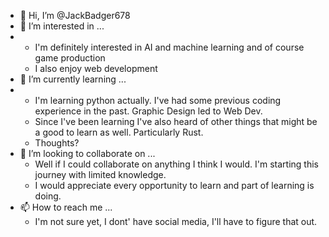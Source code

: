 - 👋 Hi, I’m @JackBadger678
- 👀 I’m interested in ...
-   - I'm definitely interested in AI and machine learning and of course game production
    - I also enjoy web development
- 🌱 I’m currently learning ...
-   - I'm learning python actually. I've had some previous coding experience in the past. Graphic Design led to Web Dev.
    - Since I've been learning I've also heard of other things that might be a good to learn as well. Particularly Rust.
    - Thoughts?
- 💞️ I’m looking to collaborate on ...
    - Well if I could collaborate on anything I think I would. I'm starting this journey with limited knowledge.
    - I would appreciate every opportunity to learn and part of learning is doing.
- 📫 How to reach me ...
    - I'm not sure yet, I dont' have social media, I'll have to figure that out.

<!---
JackBadger678/JackBadger678 is a ✨ special ✨ repository because its `README.md` (this file) appears on your GitHub profile.
You can click the Preview link to take a look at your changes.
--->
